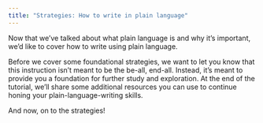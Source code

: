```yaml
---
title: "Strategies: How to write in plain language"
---
```


Now that we’ve talked about what plain language is and why it’s important, we’d like to cover how to write using plain language.

Before we cover some foundational strategies, we want to let you know that this instruction isn’t meant to be the be-all, end-all. Instead, it’s meant to provide you a foundation for further study and exploration. At the end of the tutorial, we’ll share some additional resources you can use to continue honing your plain-language-writing skills.

And now, on to the strategies!